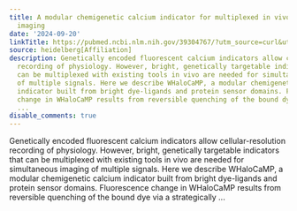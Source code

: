 ```yaml
---
title: A modular chemigenetic calcium indicator for multiplexed in vivo functional
  imaging
date: '2024-09-20'
linkTitle: https://pubmed.ncbi.nlm.nih.gov/39304767/?utm_source=curl&utm_medium=rss&utm_campaign=pubmed-2&utm_content=1FakS-2QOkCT8HsMOQP1bCRQ4YzyumYOmxmF0moLsQ3dFB1E9V&fc=20220326224207&ff=20240921200343&v=2.18.0.post9+e462414
source: heidelberg[Affiliation]
description: Genetically encoded fluorescent calcium indicators allow cellular-resolution
  recording of physiology. However, bright, genetically targetable indicators that
  can be multiplexed with existing tools in vivo are needed for simultaneous imaging
  of multiple signals. Here we describe WHaloCaMP, a modular chemigenetic calcium
  indicator built from bright dye-ligands and protein sensor domains. Fluorescence
  change in WHaloCaMP results from reversible quenching of the bound dye via a strategically
  ...
disable_comments: true
---
```

Genetically encoded fluorescent calcium indicators allow cellular-resolution recording of physiology. However, bright, genetically targetable indicators that can be multiplexed with existing tools in vivo are needed for simultaneous imaging of multiple signals. Here we describe WHaloCaMP, a modular chemigenetic calcium indicator built from bright dye-ligands and protein sensor domains. Fluorescence change in WHaloCaMP results from reversible quenching of the bound dye via a strategically ...